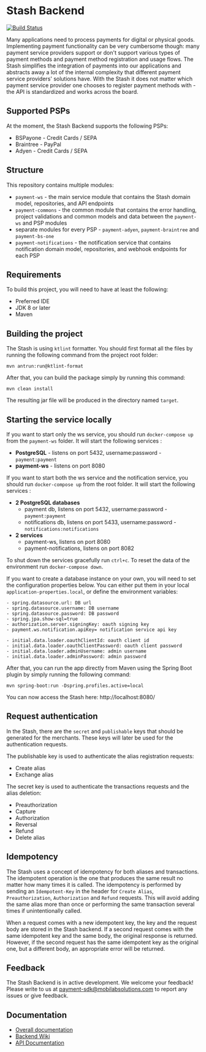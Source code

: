 # Stash Backend

[![Build Status](https://travis-ci.com/mobilabsolutions/payment-sdk-backend-open.svg?token=eZip4D1t6wvFGqNxU2ki&branch=master)](https://travis-ci.com/mobilabsolutions/payment-sdk-backend-open)

Many applications need to process payments for digital or physical goods. Implementing payment functionality can be very cumbersome though: many payment service providers support or don't support various types of payment methods and payment method registration and usage flows. The Stash simplifies the integration of payments into our applications and abstracts away a lot of the internal complexity that different payment service providers' solutions have. With the Stash it does not matter which payment service provider one chooses to register payment methods with - the API is standardized and works across the board.

## Supported PSPs

At the moment, the Stash Backend supports the following PSPs:

- BSPayone - Credit Cards / SEPA
- Braintree - PayPal
- Adyen - Credit Cards / SEPA

## Structure

This repository contains multiple modules:

- `payment-ws` - the main service module that contains the Stash domain model, repositories, and API endpoints
- `payment-commons` - the common module that contains the error handling, project validations and common models and data between the `payment-ws` and PSP modules
- separate modules for every PSP - `payment-adyen`, `payment-braintree` and `payment-bs-one`
- `payment-notifications` - the notification service that contains notification domain model, repositories, and webhook endpoints for each PSP

## Requirements

To build this project, you will need to have at least the following:

- Preferred IDE
- JDK 8 or later
- Maven

## Building the project

The Stash is using `ktlint` formatter. You should first format all the files by running the following command from the project root folder:
```
mvn antrun:run@ktlint-format
```

After that, you can build the package simply by running this command:

```
mvn clean install
```

The resulting jar file will be produced in the directory named `target`.

## Starting the service locally

If you want to start only the ws service, you should run `docker-compose up` from the `payment-ws` folder. It will start the following services :
- **PostgreSQL** - listens on port 5432, username:password - `payment:payment`
- **payment-ws** - listens on port 8080

If you want to start both the ws service and the notification service, you should run `docker-compose up` from the root folder. It will start the following services :
- **2 PostgreSQL databases** 
  - payment db, listens on port 5432, username:password - `payment:payment`
  - notifications db, listens on port 5433, username:password - `notifications:notifications`
- **2 services** 
  - payment-ws, listens on port 8080
  - payment-notifications, listens on port 8082

To shut down the services gracefully run `ctrl+c`. To reset the data of the environment run `docker-compose down`.

If you want to create a database instance on your own, you will need to set the configuration properties below. You can either put them in your local `application-properties.local`, or define the environment variables:

```
- spring.datasource.url: DB url
- spring.datasource.username: DB username
- spring.datasource.password: DB password
- spring.jpa.show-sql=true
- authorization.server.signingKey: oauth signing key
- payment.ws.notification.apiKey= notification service api key
  
- initial.data.loader.oauthClientId: oauth client id
- initial.data.loader.oauthClientPassword: oauth client password
- initial.data.loader.adminUsername: admin username
- initial.data.loader.adminPassword: admin password
```
 
After that, you can run the app directly from Maven using the Spring Boot plugin by simply running the following command:

```
mvn spring-boot:run -Dspring.profiles.active=local
```

You can now access the Stash here: http://localhost:8080/ 

## Request authentication

In the Stash, there are the `secret` and `publishable` keys that should be generated for the merchants. These keys will later be used for the authentication requests.

The publishable key is used to authenticate the alias registration requests:
- Create alias
- Exchange alias

The secret key is used to authenticate the transactions requests and the alias deletion:
- Preauthorization
- Capture
- Authorization
- Reversal
- Refund
- Delete alias

## Idempotency

The Stash uses a concept of idempotency for both aliases and transactions. The idempotent operation is the one that produces the same result no matter how many times it is called. The idempotency is performed by sending an `Idempotent-Key` in the header for `Create Alias`, `Preauthorization`, `Authorization` and `Refund` requests. This will avoid adding the same alias more than once or performing the same transaction several times if unintentionally called.

When a request comes with a new idempotent key, the key and the request body are stored in the Stash backend. If a second request comes with the same idempotent key and the same body, the original response is returned. However, if the second request has the same idempotent key as the original one, but a different body, an appropriate error will be returned.

## Feedback

The Stash Backend is in active development. We welcome your feedback! Please write to us at payment-sdk@mobilabsolutions.com to report any issues or give feedback.

## Documentation

- [Overall documentation](https://github.com/mobilabsolutions/payment-sdk-wiki-open/wiki)
- [Backend Wiki](https://github.com/mobilabsolutions/payment-sdk-backend-open/wiki)
- [API Documentation](https://payment-dev.mblb.net/api/v1/swagger-ui.html)
